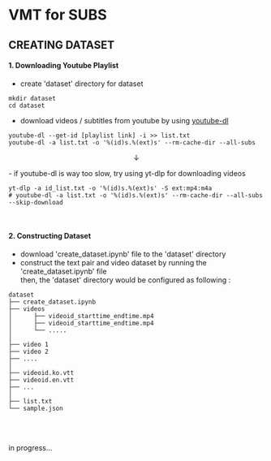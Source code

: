 # VMT for SUBS 
## CREATING DATASET 
#### 1. Downloading Youtube Playlist
- create 'dataset' directory for dataset 
```
mkdir dataset
cd dataset
```
- download videos / subtitles from youtube by using [youtube-dl](https://github.com/ytdl-org/youtube-dl)

```
youtube-dl --get-id [playlist link] -i >> list.txt
youtube-dl -a list.txt -o '%(id)s.%(ext)s' --rm-cache-dir --all-subs 
```
<p align = center>↓</p>
- if youtube-dl is way too slow, try using yt-dlp for downloading videos

```
yt-dlp -a id_list.txt -o '%(id)s.%(ext)s' -S ext:mp4:m4a
# youtube-dl -a list.txt -o '%(id)s.%(ext)s' --rm-cache-dir --all-subs --skip-download
```
<br>

#### 2. Constructing Dataset
- download 'create_dataset.ipynb' file to the 'dataset' directory
- construct the text pair and video dataset by running the 'create_dataset.ipynb' file <br>
  then, the 'dataset' directory would be configured as following :
```
dataset
├── create_dataset.ipynb
├── videos 
│      ├── videoid_starttime_endtime.mp4
│      ├── videoid_starttime_endtime.mp4
│      └── .....  
│
├── video 1
├── video 2
├── ....
│
├── videoid.ko.vtt
├── videoid.en.vtt
├── ...
│
├── list.txt
└── sample.json
```
<br>
<br>

in progress...


